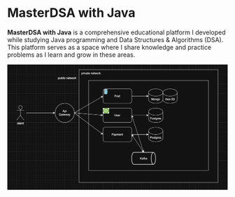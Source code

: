 # MasterDSA with Java

**MasterDSA with Java** is a comprehensive educational platform I developed while studying Java programming and Data Structures & Algorithms (DSA). This platform serves as a space where I share knowledge and practice problems as I learn and grow in these areas.

![MasterDsa Diagram](./masterdsa.PNG)

